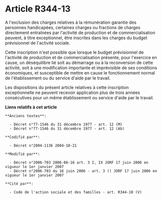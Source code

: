 # Article R344-13

A l'exclusion des charges relatives à la rémunération garantie des personnes handicapées, certaines charges ou fractions de
charges directement entraînées par l'activité de production et de commercialisation peuvent, à titre exceptionnel, être
inscrites dans les charges du budget prévisionnel de l'activité sociale.

Cette inscription n'est possible que lorsque le budget prévisionnel de l'activité de production et de commercialisation
présente, pour l'exercice en cause, un déséquilibre lié soit au démarrage ou à la reconversion de cette activité, soit à une
modification importante et imprévisible de ses conditions économiques, et susceptible de mettre en cause le fonctionnement
normal de l'établissement ou du service d'aide par le travail.

Les dispositions du présent article relatives à cette inscription exceptionnelle ne peuvent recevoir application plus de
trois années consécutives pour un même établissement ou service d'aide par le travail.

**Liens relatifs à cet article**

	**Anciens textes**:

	  - Décret n°77-1546 du 31 décembre 1977 - art. 12 (M)
	  - Décret n°77-1546 du 31 décembre 1977 - art. 12 (Ab)

	**Codifié par**:

	  - Décret n°2004-1136 2004-10-21

	**Modifié par**:

	  - Décret n°2006-703 2006-06-16 art. 3 I, IX JORF 17 juin 2006 en vigueur le 1er janvier 2007
	  - Décret n°2006-703 du 16 juin 2006 - art. 3 () JORF 17 juin 2006 en vigueur le 1er janvier 2007

	**Cité par**:

	  - Code de l'action sociale et des familles - art. R344-10 (V)
